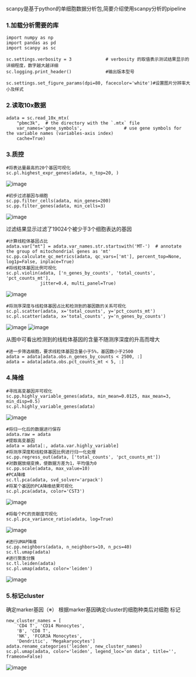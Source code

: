 scanpy是基于python的单细胞数据分析包,简要介绍使用scanpy分析的pipeline
### 1.加载分析需要的库
```
import numpy as np
import pandas as pd
import scanpy as sc

sc.settings.verbosity = 3             # verbosity 的取值表示测试结果显示的详细程度，数字越大越详细
sc.logging.print_header()             #输出版本型号

sc.settings.set_figure_params(dpi=80, facecolor='white')#设置图片分辨率大小及样式
```

### 2.读取10x数据
```
adata = sc.read_10x_mtx(
    "pbmc3k",  # the directory with the `.mtx` file
    var_names='gene_symbols',                # use gene symbols for the variable names (variables-axis index)
    cache=True) 
```

### 3.质控
```
#将表达量最高的20个基因可视化
sc.pl.highest_expr_genes(adata, n_top=20, )

```
![image](https://user-images.githubusercontent.com/112565216/188346714-9c67c9d5-0ed0-4628-9ac7-a7195c683281.png)

```
#初步过滤基因与细胞
sc.pp.filter_cells(adata, min_genes=200)
sc.pp.filter_genes(adata, min_cells=3)
```
![image](https://user-images.githubusercontent.com/112565216/188347033-9cb71448-84ba-4281-b241-1f3239abb172.png)

过滤结果显示过滤了19024个被少于3个细胞表达的基因

```
#计算线粒体基因占比
adata.var["mt"] = adata.var_names.str.startswith('MT-')  # annotate the group of mitochondrial genes as 'mt'
sc.pp.calculate_qc_metrics(adata, qc_vars=['mt'], percent_top=None, log1p=False, inplace=True)
#将线粒体基因比例可视化
sc.pl.violin(adata, ['n_genes_by_counts', 'total_counts', 'pct_counts_mt'],
             jitter=0.4, multi_panel=True)
```

![image](https://user-images.githubusercontent.com/112565216/188347355-c5588d35-b254-4f20-a03a-f018752879f0.png)

```
#将测序深度与线粒体基因占比和检测到的基因数的关系可视化
sc.pl.scatter(adata, x='total_counts', y='pct_counts_mt')
sc.pl.scatter(adata, x='total_counts', y='n_genes_by_counts')
```

![image](https://user-images.githubusercontent.com/112565216/188347632-66e1a4fe-8bf4-4354-a048-fc8922803c48.png)
![image](https://user-images.githubusercontent.com/112565216/188347727-a86c8802-5c68-45d4-a05f-7e1ba0bea7fa.png)

从图中可看出检测到的线粒体基因的含量不随测序深度的升高而增大
```
#进一步筛选细胞，要求线粒体基因含量小于5%，基因数小于2500
adata = adata[adata.obs.n_genes_by_counts < 2500, :]
adata = adata[adata.obs.pct_counts_mt < 5, :]

```

### 4.降维
```
#寻找高变基因并可视化
sc.pp.highly_variable_genes(adata, min_mean=0.0125, max_mean=3, min_disp=0.5)
sc.pl.highly_variable_genes(adata)
```

![image](https://user-images.githubusercontent.com/112565216/188348202-4d2f272c-8af0-466e-8ac9-45db057e3340.png)

```
#将归一化后的数据进行保存
adata.raw = adata
#提取高变基因
adata = adata[:, adata.var.highly_variable]
#将测序深度和线粒体基因比例进行归一化处理
sc.pp.regress_out(adata, ['total_counts', 'pct_counts_mt'])
#对数据放缩变换，使数据方差为1，平均值为0
sc.pp.scale(adata, max_value=10)
#PCA降维
sc.tl.pca(adata, svd_solver='arpack')
#将某个基因的PCA降维结果可视化
sc.pl.pca(adata, color='CST3')
```
![image](https://user-images.githubusercontent.com/112565216/188348766-ae14985b-80ff-4107-ae66-8a90c07eb87e.png)

```
#将每个PC的贡献度可视化
sc.pl.pca_variance_ratio(adata, log=True)

```
![image](https://user-images.githubusercontent.com/112565216/188348839-735cf99b-da41-4f53-b616-0d8623f14038.png)

```
#进行UMAP降维
sc.pp.neighbors(adata, n_neighbors=10, n_pcs=40)
sc.tl.umap(adata)
#进行聚类分簇
sc.tl.leiden(adata)
sc.pl.umap(adata, color='leiden')
```
![image](https://user-images.githubusercontent.com/112565216/188350479-22b237cf-f7c8-4eb6-ba80-e6e5fb8746ee.png)

### 5.标记cluster
确定marker基因（※）
根据marker基因确定cluster的细胞种类后对细胞
标记
```
new_cluster_names = [
    'CD4 T', 'CD14 Monocytes',
    'B', 'CD8 T',
    'NK', 'FCGR3A Monocytes',
    'Dendritic', 'Megakaryocytes']
adata.rename_categories('leiden', new_cluster_names)
sc.pl.umap(adata, color='leiden', legend_loc='on data', title='', frameon=False)
```
![image](https://user-images.githubusercontent.com/112565216/188464735-d76909ec-8f02-441d-b853-c6eee1149193.png)

